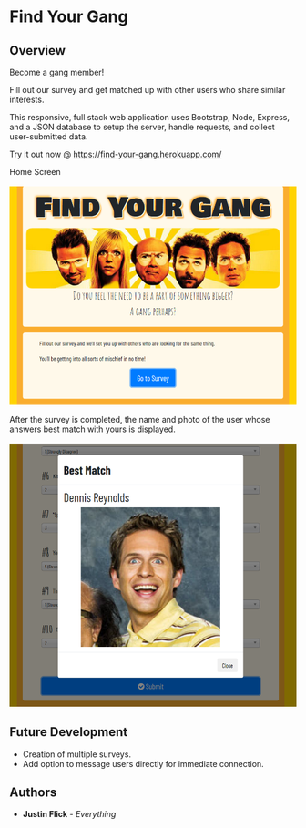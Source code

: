# Find Your Gang

## Overview

Become a gang member!

Fill out our survey and get matched up with other users who share similar interests.

This responsive, full stack web application uses Bootstrap, Node, Express, and a JSON database to setup the server, handle requests, and collect user-submitted data.

Try it out now @ https://find-your-gang.herokuapp.com/

Home Screen<br />  
![Screenshot of main screen](screenshots/ss-1.png)

After the survey is completed, the name and photo of the user whose answers best match with yours is displayed.<br />  
![Screenshot of best match](screenshots/ss-2.png)

## Future Development

* Creation of multiple surveys.
* Add option to message users directly for immediate connection.

## Authors

* **Justin Flick** - *Everything*